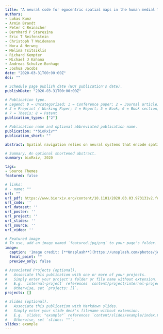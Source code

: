 ```yaml
---
title: "A neural code for egocentric spatial maps in the human medial temporal lobe"
authors:
- Lukas Kunz
- Armin Brandt
- Peter C Reinacher
- Bernhard P Staresina
- Eric T Reifenstein
- Christoph T Weidemann
- Nora A Herweg
- Melina Tsitsiklis
- Richard Kempter
- Michael J Kahana
- Andreas Schulze-Bonhage
- Joshua Jacobs
date: "2020-03-31T00:00:00Z"
doi: ""

# Schedule page publish date (NOT publication's date).
publishDate: "2020-03-31T00:00:00Z"

# Publication type.
# Legend: 0 = Uncategorized; 1 = Conference paper; 2 = Journal article;
# 3 = Preprint / Working Paper; 4 = Report; 5 = Book; 6 = Book section;
# 7 = Thesis; 8 = Patent
publication_types: ["2"]

# Publication name and optional abbreviated publication name.
publication: "*bioRxiv*"
publication_short: ""

abstract: Spatial navigation relies on neural systems that encode spatial information relative to the external world or relative to the navigating organism. Ever since the proposal of cognitive maps, the neuroscience of spatial navigation has focused on allocentric (world-referenced) representations such as place cells. Here, using single-neuron recordings during virtual navigation, we reveal a neural code for egocentric (self-centered) spatial information in humans: anchor cells represent egocentric directions towards proximal anchor points located in the environmental center or periphery. Anchor cells were abundant in parahippocampal cortex, supported full vectorial representations of egocentric space, and were integrated into a neural memory network. Anchor cells may thus facilitate egocentric navigation strategies, assist in transforming percepts into allocentric spatial representations, and may underlie the first-person perspective in episodic memories.

# Summary. An optional shortened abstract.
summary: bioRxiv, 2020

tags:
- Source Themes
featured: false

# links:
# - name: ""
url: ""
url_pdf: https://www.biorxiv.org/content/10.1101/2020.03.03.973131v2.full.pdf
url_code: ''
url_dataset: ''
url_poster: ''
url_project: ''
url_slides: ''
url_source: ''
url_video: ''

# Featured image
# To use, add an image named `featured.jpg/png` to your page's folder. 
image:
  caption: 'Image credit: [**Unsplash**](https://unsplash.com/photos/jdD8gXaTZsc)'
  focal_point: ""
  preview_only: false

# Associated Projects (optional).
#   Associate this publication with one or more of your projects.
#   Simply enter your project's folder or file name without extension.
#   E.g. `internal-project` references `content/project/internal-project/index.md`.
#   Otherwise, set `projects: []`.
projects: []

# Slides (optional).
#   Associate this publication with Markdown slides.
#   Simply enter your slide deck's filename without extension.
#   E.g. `slides: "example"` references `content/slides/example/index.md`.
#   Otherwise, set `slides: ""`.
slides: example
---
```

